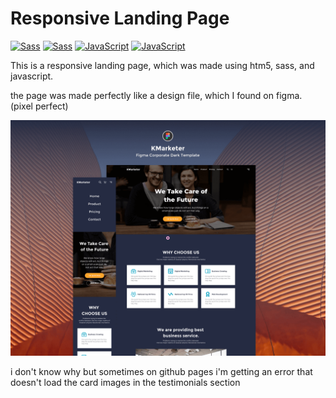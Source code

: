 # Responsive Landing Page

[<img src="https://img.shields.io/badge/Html5-e44d26?style=for-the-badge&logo=html5&logoColor=white" alt="Sass" title="Sass" height="25" />][tech_tools_anchor]
[<img src="https://img.shields.io/badge/Sass-CC6699?style=for-the-badge&logo=sass&logoColor=white" alt="Sass" title="Sass" height="25" />][tech_tools_anchor]
[<img src="https://img.shields.io/badge/JavaScript-323330?style=for-the-badge&logo=javascript&logoColor=F7DF1E" alt="JavaScript" title="JavaScript" height="25" />][tech_tools_anchor]
[<img src="https://img.shields.io/badge/ViteJs-323330?style=for-the-badge&logo=vite&logoColor=F7DF1E" alt="JavaScript" title="JavaScript" height="25" />][tech_tools_anchor]

This is a responsive landing page, which was made using htm5, sass, and javascript.

the page was made perfectly like a design file, which I found on figma. (pixel perfect)

![Landingpage Thumbnail](./landingpage-thumbnail.png)

i don't know why but sometimes on github pages i'm getting an error that doesn't load the card images in the testimonials section

[tech_tools_anchor]: #hi--
